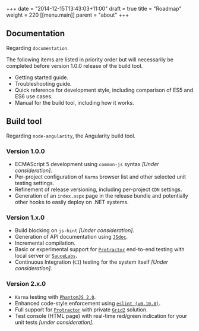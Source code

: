 +++
date = "2014-12-15T13:43:03+11:00"
draft = true
title = "Roadmap"
weight = 220
[[menu.main]]
	parent = "about"
+++

## Documentation

Regarding `documentation`.

The following items are listed in priority order but will necessarily be completed before version 1.0.0 release of the build tool.

* Getting started guide.
* Troubleshooting guide.
* Quick reference for development style, including comparison of ES5 and ES6 use cases.
* Manual for the build tool, including how it works.

## Build tool

Regarding `node-angularity`, the Angularity build tool.

### Version 1.0.0

* ECMAScript 5 development using `common-js` syntax *[Under consideration]*.
* Per-project configuration of `Karma` browser list and other selected unit testing settings.
* Refinement of release versioning, including per-project `CDN` settings.
* Generation of an `index.aspx` page in the release bundle and potentially other hooks to easily deploy on .NET systems.

### Version 1.x.0

* Build blocking on `js-hint` *[Under consideration]*.
* Generation of API documentation using [`JSdoc`](https://github.com/jsdoc3/jsdoc).
* Incremental compilation.
* Basic or experimental support for [`Protractor`](https://docs.angularjs.org/guide/e2e-testing) end-to-end testing with local server or [`SauceLabs`](https://saucelabs.com/).
* Continuous Integration (`CI`) testing for the system itself *[Under consideration]*.

### Version 2.x.0

* `Karma` testing with [`PhantomJS 2.0`](http://ariya.ofilabs.com/2014/07/towards-phantomjs-2.html).
* Enhanced code-style enforcement using [`eslint (v0.10.0)`](https://github.com/eslint/eslint/wiki/Release-goals#v0100).
* Full support for [`Protractor`](https://docs.angularjs.org/guide/e2e-testing) with private [`Grid2`](https://code.google.com/p/selenium/wiki/Grid2) solution.
* Test console (HTML page) with real-time red/green indication for your unit tests *[under consideration]*.
